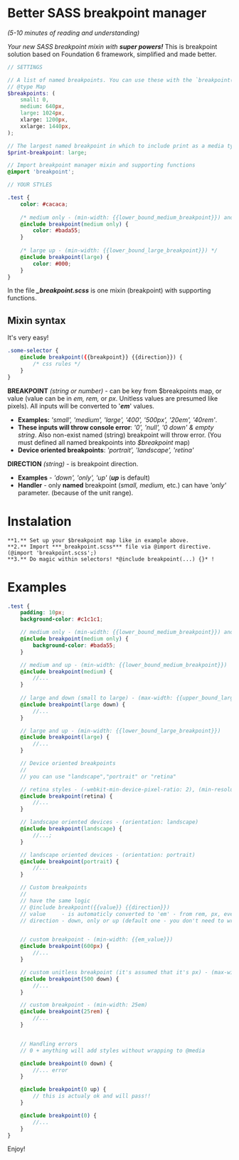 # Better SASS breakpoint manager

*(5-10 minutes of reading and understanding)*

*Your new SASS breakpoint mixin with **super powers!***
This is breakpoint solution based on Foundation 6 framework, simplified and made better.

```scss
// SETTINGS

// A list of named breakpoints. You can use these with the `breakpoint()` mixin to quickly create media queries.
// @type Map
$breakpoints: (
	small: 0,
	medium: 640px,
	large: 1024px,
	xlarge: 1200px,
	xxlarge: 1440px,
);

// The largest named breakpoint in which to include print as a media type - @media screen, print and (...)
$print-breakpoint: large;

// Import breakpoint manager mixin and supporting functions
@import 'breakpoint';

// YOUR STYLES

.test {
    color: #cacaca;
    
    /* medium only - (min-width: {{lower_bound_medium_breakpoint}}) and (max-width: {{upper_bound_medium_breakpoint}}) */
    @include breakpoint(medium only) {
        color: #bada55;
    }
    
    /* large up - (min-width: {{lower_bound_large_breakpoint}}) */
    @include breakpoint(large) {
        color: #000;
    }
}
```

In the file ***_breakpoint.scss*** is one mixin (breakpoint) with supporting functions.

## Mixin syntax

It's very easy!

```scss
.some-selector {
    @include breakpoint({{breakpoint}} {{direction}}) {
        /* css rules */
    }
}
```


**BREAKPOINT** *(string or number)* - can be key from $breakpoints map, or value (value can be in *em, rem,* or *px*. Unitless values are presumed like pixels). All inputs will be converted to '***em***' values.
   - **Examples:** *'small', 'medium', 'large', '400', '500px', '20em', '40rem'*.
   - **These inputs will throw console error**: *'0', 'null', '0 down' & empty string*. Also non-exist named (string) breakpoint will throw error. (You must defined all named breakpoints into *$breakpoint* map)
   - **Device oriented breakpoints**: *'portrait', 'landscape', 'retina'* 
   
   
**DIRECTION** *(string)* - is breakpoint direction. 
   - **Examples** - *'down', 'only', 'up'* (***up*** is default)
   - **Handler** - only **named** breakpoint (*small, medium,* etc.) can have *'only'* parameter. (because of the unit range).


# Instalation 

	**1.** Set up your $breakpoint map like in example above.
	**2.** Import ***_breakpoint.scss*** file via @import directive. (@import 'breakpoint.scss';)
	**3.** Do magic within selectors! *@include breakpoint(...) {}* !
   

# Examples

```scss
.test {
	padding: 10px;
	background-color: #c1c1c1;

	// medium only - (min-width: {{lower_bound_medium_breakpoint}}) and (max-width: {{upper_bound_medium_breakpoint}})
	@include breakpoint(medium only) {
		background-color: #bada55;
	}

	// medium and up - (min-width: {{lower_bound_medium_breakpoint}})
	@include breakpoint(medium) {
		//...
	}
	
	// large and down (small to large) - (max-width: {{upper_bound_large_breakpoint}})
	@include breakpoint(large down) {
		//...
	}

	// large and up - (min-width: {{lower_bound_large_breakpoint}})
	@include breakpoint(large) {
		//...
	}

	// Device oriented breakpoints
	// 
	// you can use "landscape","portrait" or "retina"

	// retina styles - (-webkit-min-device-pixel-ratio: 2), (min-resolution: 192dpi)
	@include breakpoint(retina) {
		//...
	}

	// landscape oriented devices - (orientation: landscape)
	@include breakpoint(landscape) {
		//...;
	}

	// landscape oriented devices - (orientation: portrait)
	@include breakpoint(portrait) {
		//...
	}

	// Custom breakpoints
	//
	// have the same logic
	// @include breakpoint({{value}} {{direction}})
	// value     - is automaticly converted to 'em' - from rem, px, even without value
	// direction - down, only or up (default one - you don't need to write it)


	// custom breakpoint - (min-width: {{em_value}}) 
	@include breakpoint(600px) {
		//...
	}

	// custom unitless breakpoint (it's assumed that it's px) - (max-width: 31.25em) 
	@include breakpoint(500 down) {
		//...
	}

	// custom breakpoint - (min-width: 25em) 
	@include breakpoint(25rem) {
		//...
	}


	// Handling errors
	// 0 + anything will add styles without wrapping to @media

	@include breakpoint(0 down) {
		//... error
	}

	@include breakpoint(0 up) {
		// this is actualy ok and will pass!!
	}

	@include breakpoint(0) {
		//...
	}
}
```

Enjoy! 

